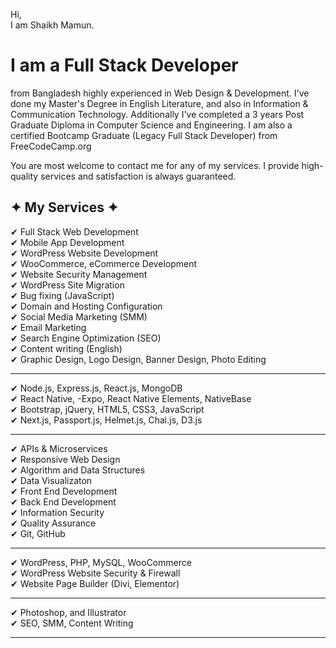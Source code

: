 Hi, <br/>
I am Shaikh Mamun. <h1>I am a Full Stack Developer</h1> from Bangladesh highly experienced in Web Design & Development. I've done my Master's Degree in English Literature, and also in Information & Communication Technology. Additionally I've completed a 3 years Post Graduate Diploma in Computer Science and Engineering. I am also a certified Bootcamp Graduate (Legacy Full Stack Developer) from FreeCodeCamp.org

You are most welcome to contact me for any of my services. I provide high-quality services and satisfaction is always guaranteed.


## ✦ My Services ✦

✔ Full Stack Web Development <br/>
✔ Mobile App Development <br/>
✔ WordPress Website Development <br/>
✔ WooCommerce, eCommerce Development <br/>
✔ Website Security Management <br/>
✔ WordPress Site Migration <br/>
✔ Bug fixing (JavaScript) <br/>
✔ Domain and Hosting Configuration <br/>
✔ Social Media Marketing (SMM) <br/>
✔ Email Marketing <br/>
✔ Search Engine Optimization (SEO) <br/>
✔ Content writing (English) <br/>
✔ Graphic Design, Logo Design, Banner Design, Photo Editing <br/>

----------------------------------------------------------------------------------------

✔ Node.js, Express.js, React.js, MongoDB <br/>
✔ React Native, -Expo, React Native Elements, NativeBase <br/>
✔ Bootstrap, jQuery, HTML5, CSS3, JavaScript <br/>
✔ Next.js, Passport.js, Helmet.js, Chai.js, D3.js <br/>

----------------------------------------------

✔ APIs & Microservices <br/>
✔ Responsive Web Design <br/>
✔ Algorithm and Data Structures <br/>
✔ Data Visualizaton<br/>
✔ Front End Development <br/>
✔ Back End Development <br/>
✔ Information Security <br/>
✔ Quality Assurance<br/>
✔ Git, GitHub

------------------------------------------------------------------------------------------
✔ WordPress, PHP, MySQL, WooCommerce <br/>
✔ WordPress Website Security & Firewall <br/>
✔ Website Page Builder (Divi, Elementor) <br/>

------------------------------------------------------------------------------------------
✔ Photoshop, and Illustrator <br/>
✔ SEO, SMM, Content Writing

------------------------------------------------------------------------------------------

